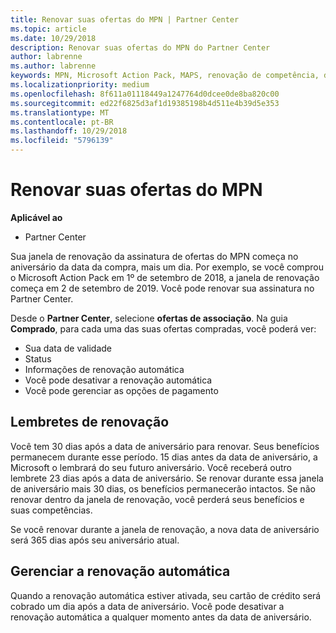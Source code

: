 ```yaml
---
title: Renovar suas ofertas do MPN | Partner Center
ms.topic: article
ms.date: 10/29/2018
description: Renovar suas ofertas do MPN do Partner Center
author: labrenne
ms.author: labrenne
keywords: MPN, Microsoft Action Pack, MAPS, renovação de competência, data de renovação
ms.localizationpriority: medium
ms.openlocfilehash: 8f611a01118449a1247764d0dcee0de8ba820c00
ms.sourcegitcommit: ed22f6825d3af1d19385198b4d511e4b39d5e353
ms.translationtype: MT
ms.contentlocale: pt-BR
ms.lasthandoff: 10/29/2018
ms.locfileid: "5796139"
---
```

# <a name="renew-your-mpn-offers"></a>Renovar suas ofertas do MPN

**Aplicável ao**

- Partner Center

Sua janela de renovação da assinatura de ofertas do MPN começa no aniversário da data da compra, mais um dia. Por exemplo, se você comprou o Microsoft Action Pack em 1º de setembro de 2018, a janela de renovação começa em 2 de setembro de 2019. Você pode renovar sua assinatura no Partner Center.

Desde o **Partner Center**, selecione **ofertas de associação**.
Na guia **Comprado**, para cada uma das suas ofertas compradas, você poderá ver:

- Sua data de validade
- Status
- Informações de renovação automática
- Você pode desativar a renovação automática
- Você pode gerenciar as opções de pagamento

## <a name="renewal-reminders"></a>Lembretes de renovação

Você tem 30 dias após a data de aniversário para renovar. Seus benefícios permanecem durante esse período. 15 dias antes da data de aniversário, a Microsoft o lembrará do seu futuro aniversário. Você receberá outro lembrete 23 dias após a data de aniversário. Se renovar durante essa janela de aniversário mais 30 dias, os benefícios permanecerão intactos. Se não renovar dentro da janela de renovação, você perderá seus benefícios e suas competências.

Se você renovar durante a janela de renovação, a nova data de aniversário será 365 dias após seu aniversário atual.

## <a name="manage-auto-renewal"></a>Gerenciar a renovação automática

Quando a renovação automática estiver ativada, seu cartão de crédito será cobrado um dia após a data de aniversário. Você pode desativar a renovação automática a qualquer momento antes da data de aniversário.